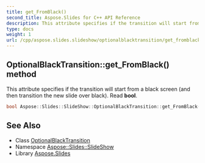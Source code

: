 ```yaml
---
title: get_FromBlack()
second_title: Aspose.Slides for C++ API Reference
description: This attribute specifies if the transition will start from a black screen (and then transition the new slide over black). Read bool.
type: docs
weight: 1
url: /cpp/aspose.slides.slideshow/optionalblacktransition/get_fromblack/
---
```

## OptionalBlackTransition::get_FromBlack() method


This attribute specifies if the transition will start from a black screen (and then transition the new slide over black). Read **bool**.

```cpp
bool Aspose::Slides::SlideShow::OptionalBlackTransition::get_FromBlack() override
```

## See Also

* Class [OptionalBlackTransition](./)
* Namespace [Aspose::Slides::SlideShow](../)
* Library [Aspose.Slides](../../)